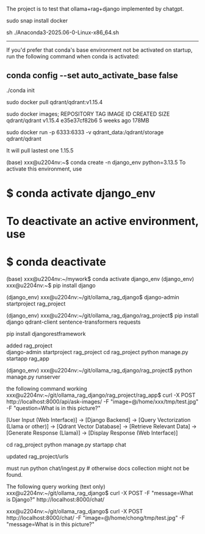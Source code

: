 The project is to test that ollama+rag+django implemented by chatgpt.  

sudo snap install docker

sh ./Anaconda3-2025.06-0-Linux-x86_64.sh 

---------------
If you'd prefer that conda's base environment not be activated on startup,
   run the following command when conda is activated:

conda config --set auto_activate_base false
---------------

./conda init

sudo docker pull qdrant/qdrant:v1.15.4

sudo docker images;
REPOSITORY      TAG       IMAGE ID       CREATED       SIZE
qdrant/qdrant   v1.15.4   e35e37cf82b6   5 weeks ago   178MB

sudo docker run -p 6333:6333 -v qdrant_data:/qdrant/storage qdrant/qdrant

It will pull lastest one  1.15.5

(base) xxx@u2204nv:~$ conda create -n django_env python=3.13.5
 To activate this environment, use                                             
#                                                                               
#     $ conda activate django_env                                               
#                                                                               
# To deactivate an active environment, use                                      
#                                                                               
#     $ conda deactivate
(base) xxx@u2204nv:~/mywork$ conda activate django_env
(django_env) xxx@u2204nv:~$ pip install django

(django_env) xxx@u2204nv:~/git/ollama_rag_django$ django-admin startproject rag_project

(django_env) xxx@u2204nv:~/git/ollama_rag_django/rag_project$ pip install django qdrant-client sentence-transformers requests

pip install djangorestframework


added rag_project  
django-admin startproject rag_project
cd rag_project
python manage.py startapp rag_app

(django_env) xxx@u2204nv:~/git/ollama_rag_django/rag_project$ python manage.py  runserver


the following command working
xxx@u2204nv:~/git/ollama_rag_django/rag_project/rag_app$ curl -X POST http://localhost:8000/api/ask-images/ -F "image=@/home/xxx/tmp/test.jpg" -F "question=What is in this picture?"



[User Input (Web Interface)] → [Django Backend] → [Query Vectorization (Llama or other)] → 
[Qdrant Vector Database] → [Retrieve Relevant Data] → [Generate Response (Llama)] →
[Display Response (Web Interface)]

cd rag_project
python manage.py startapp chat

updated rag_project/urls 

must run
python chat/ingest.py # otherwise docs collection might not be found.

The following query working (text only)
xxx@u2204nv:~/git/ollama_rag_django$ curl -X POST -F "message=What is Django?" http://localhost:8000/chat/


xxx@u2204nv:~/git/ollama_rag_django$ curl -X POST http://localhost:8000/chat/ -F "image=@/home/chong/tmp/test.jpg" -F "message=What is in this picture?" 
